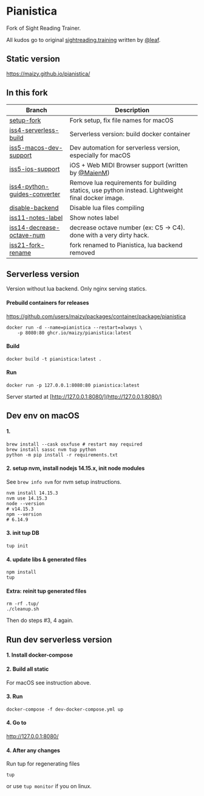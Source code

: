 # Pianistica

Fork of Sight Reading Trainer.

All kudos go to original
[sightreading.training](https://github.com/leafo/sightreading.training) written by [@leaf](https://github.com/leafo).


## Static version

https://maizy.github.io/pianistica/

## In this fork

Branch | Description
------ | -----------
[setup-fork](https://github.com/maizy/sightreading.training/pull/2/files) | Fork setup, fix file names for macOS
[iss4-serverless-build](https://github.com/maizy/sightreading.training/pull/7/files) | Serverless version: build docker container
[iss5-macos-dev-support](https://github.com/maizy/sightreading.training/pull/6/files) | Dev automation for serverless version, especially for macOS
[iss5-ios-support](https://github.com/maizy/sightreading.training/pull/8/files) | iOS + Web MIDI Browser support (written by [@MaienM](https://github.com/MaienM/sightreading.training))
[iss4-python-guides-converter](https://github.com/maizy/sightreading.training/pull/9/files) | Remove lua requirements for building statics, use python instead. Lightweight final docker image.
[disable-backend](https://github.com/maizy/sightreading.training/pull/13/files) | Disable lua files compiling
[iss11-notes-label](https://github.com/maizy/sightreading.training/pull/15) | Show notes label
[iss14-decrease-octave-num](https://github.com/maizy/sightreading.training/pull/16/files) | decrease octave number (ex: C5 -> C4). done with a very dirty hack.
[iss21-fork-rename](https://github.com/maizy/sightreading.training/pull/27) | fork renamed to Pianistica, lua backend removed

## Serverless version

Version without lua backend. Only nginx serving statics.

#### Prebuild containers for releases

https://github.com/users/maizy/packages/container/package/pianistica

```
docker run -d --name=pianistica --restart=always \
    -p 8080:80 ghcr.io/maizy/pianistica:latest
```

#### Build

```
docker build -t pianistica:latest .
```

#### Run

```
docker run -p 127.0.0.1:8080:80 pianistica:latest
```

Server started at [http://127.0.0.1:8080/](http://127.0.0.1:8080/)

## Dev env on macOS

#### 1\.

```
brew install --cask osxfuse # restart may required
brew install sassc nvm tup python
python -m pip install -r requirements.txt
```

#### 2\. setup nvm, install nodejs 14.15.x, init node modules

See `brew info nvm` for nvm setup instructions.

```
nvm install 14.15.3
nvm use 14.15.3
node --version
# v14.15.3
npm --version
# 6.14.9
```

#### 3\. init tup DB

```
tup init
```

#### 4\. update libs & generated files

```
npm install
tup
```

#### Extra: reinit tup generated files

```
rm -rf .tup/
./cleanup.sh
```

Then do steps #3, 4 again.

## Run dev serverless version

#### 1\. Install docker-compose

#### 2\. Build all static

For macOS see instruction above.

#### 3\. Run

```
docker-compose -f dev-docker-compose.yml up
```

#### 4\. Go to

http://127.0.0.1:8080/

#### 4\. After any changes

Run tup for regenerating files

```
tup
```

or use `tup monitor` if you on linux.
